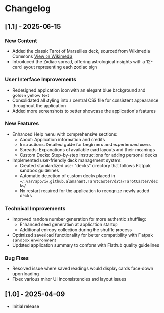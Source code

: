 # Changelog

## [1.1] - 2025-06-15

### New Content
- Added the classic Tarot of Marseilles deck, sourced from Wikimedia Commons [View on Wikimedia](https://commons.wikimedia.org/wiki/Category:Tarot_de_Marseille_(Single_Cards))
- Introduced the Zodiac spread, offering astrological insights with a 12-card layout representing each zodiac sign

### User Interface Improvements
- Redesigned application icon with an elegant blue background and golden yellow text
- Consolidated all styling into a central CSS file for consistent appearance throughout the application
- Added more screenshots to better showcase the application's features

### New Features
- Enhanced Help menu with comprehensive sections:
  - About: Application information and credits
  - Instructions: Detailed guide for beginners and experienced users
  - Spreads: Explanations of available card layouts and their meanings
  - Custom Decks: Step-by-step instructions for adding personal decks
- Implemented user-friendly deck management system:
  - Created standardized user "decks" directory that follows Flatpak sandbox guidelines
  - Automatic detection of custom decks placed in `~/.var/app/io.github.alamahant.TarotCaster/data/TarotCaster/decks/`
  - No restart required for the application to recognize newly added decks

### Technical Improvements
- Improved random number generation for more authentic shuffling:
  - Enhanced seed generation at application startup
  - Additional entropy collection during the shuffle process
- Optimized save/load functionality for better compatibility with Flatpak sandbox environment
- Updated application summary to conform with Flathub quality guidelines

### Bug Fixes
- Resolved issue where saved readings would display cards face-down upon loading
- Fixed various minor UI inconsistencies and layout issues

## [1.0] - 2025-04-09

- Initial release